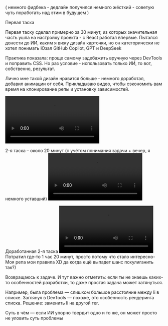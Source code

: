 ( немного фидбека - дедлайн получился немного жёсткий - советую чуть поработать над этим в будущем )

Первая таска

Первая таску сделал примерно за 30 минут, из которых значительная часть ушла на настройку проекта - с React работал впервые. Пытался донести до ИИ, каким я вижу дизайн карточки, но он категорически не хотел понимать
Юзал GitHub Copilot, GPT и DeepSeek

Практика показала: проще самому задебажить вручную через DevTools и поправить CSS. Но раз условие - использовать только ИИ, то вот, собственно, результат.

Лично мне такой дизайн нравится больше - немного доработал, добавил анимации от себя. Прикладываю видео, чтобы сэкономить вам время на клонирование репы и установку зависимостей.

<video controls src="video/1.mp4" title="Title"></video>

2-я таска – около 20 минут (с учётом понимания задачи + вечер, я немного уставший)
<video controls src="video/2.mp4" title="Title"></video>

Доработанная 2-я таска
<video controls src="video/2.2.mp4" title="Title"></video>
Потратил где-то 1 час 20 минут, просто потому что стало интересно- Моя репа мои правила XD да когда ещё выпадет шанс похулиганить так?)

Возвращаюсь к задаче.
И тут важно отметить: если ты не знаешь каких-то особенностей разработки, то даже простая задача может затянуться.

Например, была проблема — слишком большое расстояние между li в списке.
Заглянул в DevTools — похоже, это особенность рендеринга списка.
Решение: заменить li на другой тег.

Суть в чём — если ИИ упорно твердит одно и то же, он может просто не уловить суть проблемы
